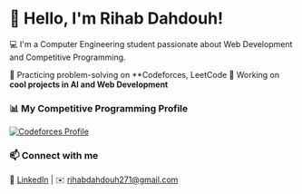 # 👋 Hello, I'm Rihab Dahdouh!

💻 I'm a Computer Engineering student passionate about Web Development and Competitive Programming.

🎯 Practicing problem-solving on **Codeforces, LeetCode 
🚀 Working on **cool projects in AI and Web Development**  

### 📊 My Competitive Programming Profile  
[![Codeforces Profile](https://img.shields.io/badge/Codeforces-rihabd-blue?logo=codeforces)](https://codeforces.com/profile/rihabd)

### 📫 Connect with me  
🔗 [LinkedIn](https://www.linkedin.com/in/rihab-dahdouh-a81a05216) | ✉️ rihabdahdouh271@gmail.com  

